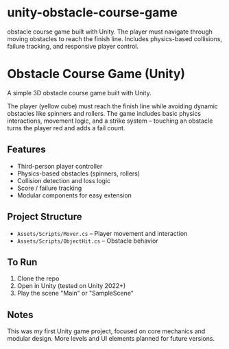 # unity-obstacle-course-game
obstacle course game built with Unity. The player must navigate through moving obstacles to reach the finish line. Includes physics-based collisions, failure tracking, and responsive player control.


# Obstacle Course Game (Unity)

A simple 3D obstacle course game built with Unity.

The player (yellow cube) must reach the finish line while avoiding dynamic obstacles like spinners and rollers. The game includes basic physics interactions, movement logic, and a strike system – touching an obstacle turns the player red and adds a fail count.

## Features
- Third-person player controller
- Physics-based obstacles (spinners, rollers)
- Collision detection and loss logic
- Score / failure tracking
- Modular components for easy extension

## Project Structure
- `Assets/Scripts/Mover.cs` – Player movement and interaction
- `Assets/Scripts/ObjectHit.cs` – Obstacle behavior

## To Run
1. Clone the repo
2. Open in Unity (tested on Unity 2022+)
3. Play the scene "Main" or "SampleScene"

## Notes
This was my first Unity game project, focused on core mechanics and modular design. More levels and UI elements planned for future versions.


